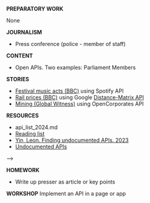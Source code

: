 **PREPARATORY WORK**

None

**JOURNALISM**

- Press conference (police - member of staff)

**CONTENT**

- Open APIs. Two examples: Parliament Members

**STORIES**
- [Festival music acts (BBC)](https://github.com/BBC-Data-Unit/music-festivals) using Spotify API
- [Rail prices (BBC)](https://github.com/BBC-Data-Unit/rail-season-tickets) using Google [Distance-Matrix API](https://developers.google.com/maps/documentation/distance-matrix/overview)
- [Mining (Global Witness)](https://www.globalwitness.org/en/campaigns/oil-gas-and-mining/myanmarjade/) using OpenCorporates API

**RESOURCES**
- api_list_2024.md
- [Reading list](https://data-journalism-reading.readthedocs.io/en/latest/scraping.html)
- [Yin, Leon. Finding undocumented APIs. 2023](https://inspectelement.org/apis.html#tutorial)
- [Undocumented APIs](https://inspectelement.org/apis.html#tutorial)

<!-- - [CIJ Open Corporates tuto](https://www.youtube.com/watch?v=Ur4pTdrJOTk) -->
<!-- - [Build your own API to serve data](https://aeturrell.com/blog/posts/build-a-cloud-api/build-a-cloud-api.html) --> -->

**HOMEWORK**
- Write up presser as article or key points

**WORKSHOP**
Implement an API in a page or app

